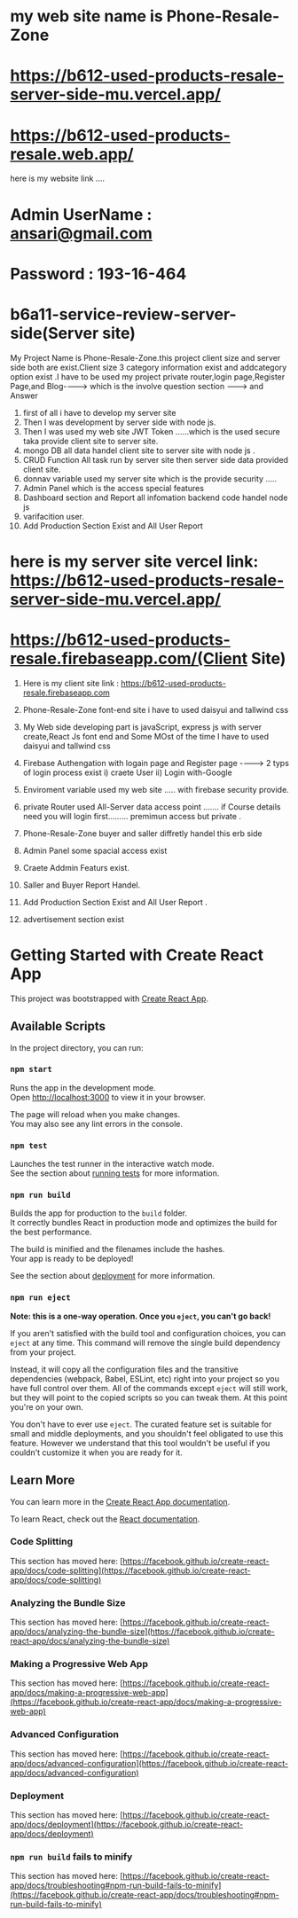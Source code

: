 
# my web site name is Phone-Resale-Zone
# https://b612-used-products-resale-server-side-mu.vercel.app/
# https://b612-used-products-resale.web.app/
here is my website link ....

# Admin UserName : ansari@gmail.com
# Password : 193-16-464


# b6a11-service-review-server-side(Server site)
My Project Name is Phone-Resale-Zone.this project client size and server side both are exist.Client size 3 category information exist and addcategory option exist .I have to be used my project private router,login page,Register Page,and Blog----> which is the involve question section ---> and Answer 


1. first of all i have to develop my server site 
2. Then I was development by server side with node js.
3. Then I was used my web site JWT Token ......which is the used secure taka provide client site to server site.
4. mongo DB all data handel client site to server site with node js .
5. CRUD Function All task run by server site then server side data provided client site.
6. donnav variable used my server site which is the provide security ..... 
7. Admin Panel which is the access special features
8. Dashboard section and Report all infomation backend code handel node js
9. varifacition user.
10. Add Production Section Exist and All User Report 

# here is my  server site vercel link: https://b612-used-products-resale-server-side-mu.vercel.app/



# https://b612-used-products-resale.firebaseapp.com/(Client Site)

1. Here is my client site link :  https://b612-used-products-resale.firebaseapp.com

2. Phone-Resale-Zone font-end site i have to used daisyui and tallwind css
3.    My Web side developing part is javaScript, express js with server create,React Js font end  and Some  MOst of the time I have to used daisyui and tallwind css
4. Firebase Authengation with logain page and Register page ----> 2 typs of login process exist  i) craete User ii) Login with-Google 

5. Enviroment variable used my web site ..... with firebase security provide.
6. private Router used All-Server  data access point ....... if Course details need you will login first.........  premimun access but private .
7.  Phone-Resale-Zone buyer and saller diffretly handel this erb side
8.  Admin Panel some spacial access exist
9. Craete Addmin Featurs exist.
10. Saller and Buyer Report Handel.
11. Add Production Section Exist and All User Report .
12. advertisement section exist












# Getting Started with Create React App

This project was bootstrapped with [Create React App](https://github.com/facebook/create-react-app).

## Available Scripts

In the project directory, you can run:

### `npm start`

Runs the app in the development mode.\
Open [http://localhost:3000](http://localhost:3000) to view it in your browser.

The page will reload when you make changes.\
You may also see any lint errors in the console.

### `npm test`

Launches the test runner in the interactive watch mode.\
See the section about [running tests](https://facebook.github.io/create-react-app/docs/running-tests) for more information.

### `npm run build`

Builds the app for production to the `build` folder.\
It correctly bundles React in production mode and optimizes the build for the best performance.

The build is minified and the filenames include the hashes.\
Your app is ready to be deployed!

See the section about [deployment](https://facebook.github.io/create-react-app/docs/deployment) for more information.

### `npm run eject`

**Note: this is a one-way operation. Once you `eject`, you can't go back!**

If you aren't satisfied with the build tool and configuration choices, you can `eject` at any time. This command will remove the single build dependency from your project.

Instead, it will copy all the configuration files and the transitive dependencies (webpack, Babel, ESLint, etc) right into your project so you have full control over them. All of the commands except `eject` will still work, but they will point to the copied scripts so you can tweak them. At this point you're on your own.

You don't have to ever use `eject`. The curated feature set is suitable for small and middle deployments, and you shouldn't feel obligated to use this feature. However we understand that this tool wouldn't be useful if you couldn't customize it when you are ready for it.

## Learn More

You can learn more in the [Create React App documentation](https://facebook.github.io/create-react-app/docs/getting-started).

To learn React, check out the [React documentation](https://reactjs.org/).

### Code Splitting

This section has moved here: [https://facebook.github.io/create-react-app/docs/code-splitting](https://facebook.github.io/create-react-app/docs/code-splitting)

### Analyzing the Bundle Size

This section has moved here: [https://facebook.github.io/create-react-app/docs/analyzing-the-bundle-size](https://facebook.github.io/create-react-app/docs/analyzing-the-bundle-size)

### Making a Progressive Web App

This section has moved here: [https://facebook.github.io/create-react-app/docs/making-a-progressive-web-app](https://facebook.github.io/create-react-app/docs/making-a-progressive-web-app)

### Advanced Configuration

This section has moved here: [https://facebook.github.io/create-react-app/docs/advanced-configuration](https://facebook.github.io/create-react-app/docs/advanced-configuration)

### Deployment

This section has moved here: [https://facebook.github.io/create-react-app/docs/deployment](https://facebook.github.io/create-react-app/docs/deployment)

### `npm run build` fails to minify

This section has moved here: [https://facebook.github.io/create-react-app/docs/troubleshooting#npm-run-build-fails-to-minify](https://facebook.github.io/create-react-app/docs/troubleshooting#npm-run-build-fails-to-minify)
